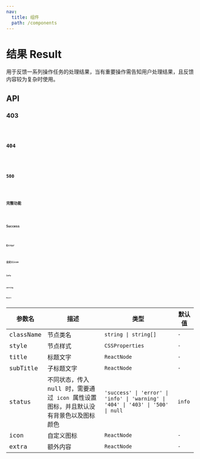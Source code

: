 ```yaml
---
nav:
  title: 组件
  path: /components
---
```


# 结果 Result

用于反馈一系列操作任务的处理结果，当有重要操作需告知用户处理结果，且反馈内容较为复杂时使用。

## API

### 403

<code src="./__demo__/403.demo.tsx" />

### 404

<code src="./__demo__/404.demo.tsx" />

### 500

<code src="./__demo__/500.demo.tsx" />

### 完整功能

<code src="./__demo__/all.demo.tsx" />

### Success

<code src="./__demo__/basic.demo.tsx" />

### Error

<code src="./__demo__/error.demo.tsx" />

### 自定义icon

<code src="./__demo__/icon.demo.tsx" />

### Info

<code src="./__demo__/info.demo.tsx" />

### warning

<code src="./__demo__/warning.demo.tsx" />

### Result

|参数名|描述|类型|默认值|
|---|---|---|---|
|className|节点类名|`string \| string[]`|`-`|
|style|节点样式|`CSSProperties`|`-`|
|title|标题文字|`ReactNode`|`-`|
|subTitle|子标题文字|`ReactNode`|`-`|
|status|不同状态，传入 null 时，需要通过 `icon` 属性设置图标，并且默认没有背景色以及图标颜色|`'success' \| 'error' \| 'info' \| 'warning' \| '404' \| '403' \| '500' \| null`|`info`|
|icon|自定义图标|`ReactNode`|`-`|
|extra|额外内容|`ReactNode`|`-`|
